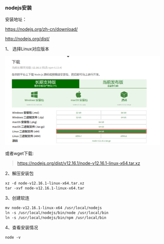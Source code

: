 ### nodejs安装

安装地址：

https://nodejs.org/zh-cn/download/

http://nodejs.org/dist/



1、 选择Linux对应版本

![nodejs](../../assets/Linux/practice/nodejs-1.png)

或者wget下载:

> https://nodejs.org/dist/v12.16.1/node-v12.16.1-linux-x64.tar.xz

2、解压安装包

```
xz -d node-v12.16.1-linux-x64.tar.xz
tar -xvf node-v12.16.1-linux-x64.tar
```

3、创建软连

```
mv node-v12.16.1-linux-x64 /usr/local/nodejs
ln -s /usr/local/nodejs/bin/node /usr/local/bin
ln -s /usr/local/nodejs/bin/npm /usr/local/bin
```

4、查看安装情况

```
node -v
```

